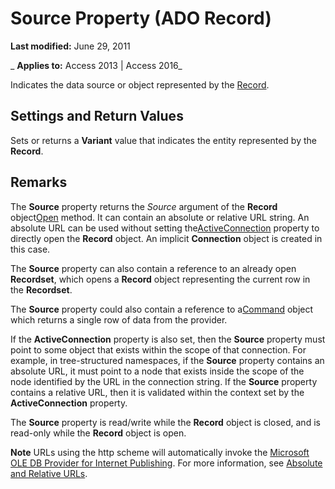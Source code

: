 
# Source Property (ADO Record)

 **Last modified:** June 29, 2011

 _ **Applies to:** Access 2013 | Access 2016_



Indicates the data source or object represented by the [Record](817aaf13-78d4-1134-aa94-997e92077c22.md).

## Settings and Return Values

Sets or returns a  **Variant** value that indicates the entity represented by the **Record**.


## Remarks

The  **Source** property returns the _Source_ argument of the **Record** object[Open](ba71c5c7-326e-d3b6-0e74-e8343ee6896f.md) method. It can contain an absolute or relative URL string. An absolute URL can be used without setting the[ActiveConnection](5501b2d7-b62c-5fff-1edd-2b7efb3f8c4a.md) property to directly open the **Record** object. An implicit **Connection** object is created in this case.

The  **Source** property can also contain a reference to an already open **Recordset**, which opens a **Record** object representing the current row in the **Recordset**.

The  **Source** property could also contain a reference to a[Command](64f4ef03-f858-c004-b891-0c96d13a5e6e.md) object which returns a single row of data from the provider.

If the  **ActiveConnection** property is also set, then the **Source** property must point to some object that exists within the scope of that connection. For example, in tree-structured namespaces, if the **Source** property contains an absolute URL, it must point to a node that exists inside the scope of the node identified by the URL in the connection string. If the **Source** property contains a relative URL, then it is validated within the context set by the **ActiveConnection** property.

The  **Source** property is read/write while the **Record** object is closed, and is read-only while the **Record** object is open.


 **Note**  URLs using the http scheme will automatically invoke the [Microsoft OLE DB Provider for Internet Publishing](5d1e8db5-dabb-0914-e11e-e2eac72bfa77.md). For more information, see [Absolute and Relative URLs](79a1f793-7154-1c13-7dfe-a1b8cd64e1ea.md).

